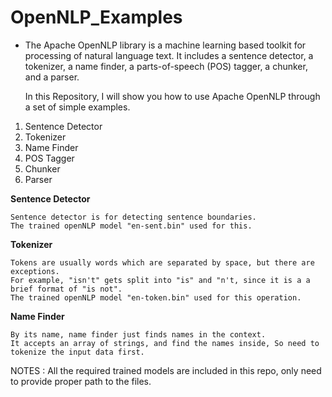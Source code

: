 # OpenNLP_Examples

* The Apache OpenNLP library is a machine learning based toolkit for processing of natural language text. It includes a sentence detector, a tokenizer, a name finder, a parts-of-speech (POS) tagger, a chunker, and a parser.

  In this Repository, I will show you how to use Apache OpenNLP through a set of simple examples.

1. Sentence Detector
2. Tokenizer
3. Name Finder
4. POS Tagger
5. Chunker
6. Parser



**Sentence Detector**

    Sentence detector is for detecting sentence boundaries.
    The trained openNLP model "en-sent.bin" used for this.
    
    
**Tokenizer**

    Tokens are usually words which are separated by space, but there are exceptions. 
    For example, "isn't" gets split into "is" and "n't, since it is a a brief format of "is not".
    The trained openNLP model "en-token.bin" used for this operation. 


**Name Finder**

    By its name, name finder just finds names in the context.
    It accepts an array of strings, and find the names inside, So need to tokenize the input data first.

NOTES : All the required trained models are included in this repo, only need to provide proper path to the files.

